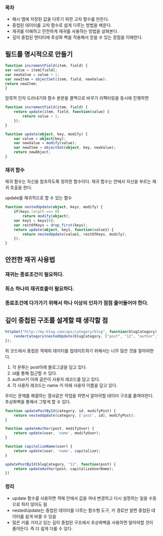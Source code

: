 ### 목차
- 해시 맵에 저장된 값을 다루기 위한 고차 함수를 만든다.
- 중첩된 데이터를 고차 함수로 쉽게 다루는 방법을 배운다.
- 재귀를 이해하고 안전하게 재귀를 사용하는 방법을 살펴본다.
- 깊이 중첩된 엔티티에 추상화 벽을 적용해서 얻을 수 있는 장점을 이해한다.

## 필드를 명시적으로 만들기

```ts
function incrementField(item, field) {
var value = item[field];
var newValue = value + 1;
var newItem = objectSet(item, field, newValue);
return newItem;
}
```

암묵적 인자 드러내기와 함수 본문을 콜백으로 바꾸기 리팩터링을 동시에 진행하면
```ts
function incrementField(item, field) {
	return update(item, field, function(value) {
		return value + 1;
	});
}

function update(object, key, modify) {
	var value = object[key];
	var newValue = modify(value);
	var newItem = objectSet(object, key, newValue);
	return newObject;
}
```

### 재귀 함수
재귀 함수는 자신을 참조하도록 정의한 함수이다. 재귀 함수는 안에서 자신을 부르는 재귀 호출을 한다.

update를 재귀적으로 할 수 있는 함수
```ts
function nestedUpdate(object, keys, modify) {
	if(keys.length === 0)
		return modify(object);
	var key1 = keys[0];
	var restOfKeys = drop_first(keys);
	return update(object, key1, function(value1) {
		return nestedUpdate(value1, restOfKeys, modify);
	});
}
```

## 안전한 재귀 사용법

### 재귀는 종료조건이 필요하다.

### 최소 하나의 재귀호출이 필요하다.

### 종료조건에 다가가기 위해서 하나 이상의 인자가 점점 줄어들어야 한다.

## 깊이 중첩된 구조를 설계할 때 생각할 점

```ts
httpGet("http://my-blog.com/api/category/blog", function(blogCategory) {
	renderCategory(nestedUpdate(blogCategory, ["post", "12", "author"," name"], capitalize));
});
```

위 코드에서 중첩된 객체릐 데이터를 업데이트하기 위해서는 너무 많은 것을 알아야한다.

1. 각 분류는 post아래 블로그글을 담고 있다.
2. id를 통해 접근할 수 있다.
3. author키 아래 글쓴이 사용자 레코드를 담고 있다.
4. 각 사용자 레코드는 name 키 아래 사용자 이름을 담고 있다.

우리는 문제를 해결하는 열쇠같은 작업을 하면서 알아야할 데이터 구조를 줄여야한다. 추상화벽을 통해서 그렇게 할 수 있다.

```ts
function updatePostById(category, id, modifyPost) {
	return nestedUpdate(category, ['post', id], modifyPost);
}

function updateAuthor(post, modifyUser) {
	return update(user, 'name', modifyUser);
}

function capitalizeName(user) {
	return update(user, 'name', capitalize);
}

updatePostById(blogCategory, "12", function(post) {
	return updateAuthor(post, capitalizeUserName);
})
```

### 정리
- update 함수를 사용하면 객체 안에서 값을 꺼내 변경하고 다시 설정하는 일을 수동으로 하지 않아도 됨
- nestedUpdate는 중첩된 데이터를 다루는 함수형 도구, 키 경로만 알면 중첩된 데이터를 쉽게 바꿀 수 있음
- 많은 키를 가지고 있는 깊이 중첩된 구조에서 추상화벽을 사용하면 알아야할 것이 줄어든다. 즉 더 쉽게 다룰 수 있다.